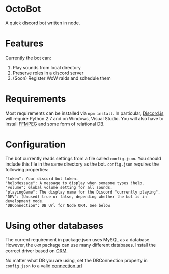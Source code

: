 # OctoBot

A quick discord bot written in node. 

# Features

Currently the bot can:
1. Play sounds from local directory
2. Preserve roles in a discord server
3. (Soon) Register WoW raids and schedule them

# Requirements

Most requirements can be installed via `npm install`. 
In particular, [Discord.js](http://discordjs.readthedocs.io/en/latest/installing.html) will require Python 2.7 and on Windows, Visual Studio.
You will also have to install [FFMPEG](https://ffmpeg.org/download.html) and some form of relational DB.

# Configuration

The bot currently reads settings from a file called `config.json`. You should include this file in the same directory as the bot. `config.json` requires the following properties:
```
"token": Your discord bot token.
"helpMessage": A message to display when someone types !help.
"volume": Global volume setting for all sounds.
"playingGame": The display name for the Discord "currently playing".
"DEV": (Unused) true or false, depending whether the bot is in development mode. 
"DBConnection": DB Url for Node ORM. See below
```

# Using other databases

The current requirement in package.json uses MySQL as a database. However, the `ORM` package can use many different databases. Install the correct driver based on [ORM](https://github.com/dresende/node-orm2/wiki/Connecting-to-Database). 

No matter what DB you are using, set the DBConnection property in `config.json` to a valid [connection url](https://github.com/dresende/node-orm2/wiki/Connecting-to-Database)
